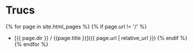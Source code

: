# Trucs

{% for page in site.html_pages %}
  {% if page.url != '/' %}
  - [{{ page.dir }} / {{page.title }}]({{ page.url | relative_url }})
  {% endif %}
{% endfor %}

